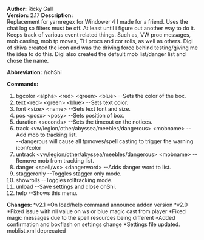 **Author:** Ricky Gall  
**Version:** 2.17 
**Description:**  
Replacement for yarnregex for Windower 4 I made for a friend. Uses the chat log so filters must be off. At least until i figure out another way to do it. Keeps track of various event related things. Such as, VW proc messages, mob casting, mob tp moves, TH procs and cor rolls, as well as others. Digi of shiva created the icon and was the driving force behind testing/giving me the idea to do this. Digi also created the default mob list/danger list and chose the name.

**Abbreviation:** //ohShi

**Commands:**
 1. bgcolor &lt;alpha&gt; &lt;red&gt; &lt;green&gt; &lt;blue&gt; --Sets the color of the box.
 2. text &lt;red&gt; &lt;green&gt; &lt;blue&gt; --Sets text color.
 3. font &lt;size&gt; &lt;name&gt; --Sets text font and size.
 4. pos &lt;posx&gt; &lt;posy&gt; --Sets position of box.
 5. duration &lt;seconds&gt; --Sets the timeout on the notices.
 6. track &lt;vw/legion/other/abyssea/meebles/dangerous&gt; &lt;mobname&gt; --Add mob to tracking list. <br/>--dangerous will cause all tpmoves/spell casting to trigger the warning icon/color
 7. untrack &lt;vw/legion/other/abyssea/meebles/dangerous&gt; &lt;mobname&gt; --Remove mob from tracking list.
 8. danger &lt;spell/ws&gt; &lt;dangerword&gt; --Adds danger word to list.
 9. staggeronly --Toggles stagger only mode.
 10. showrolls --Toggles rolltracking mode.
 11. unload --Save settings and close ohShi.
 12. help --Shows this menu.
 
**Changes:**
*v2.1
 *On load/help command announce addon version
*v2.0
 *Fixed issue with nil value on ws or blue magic cast from player
 *Fixed magic messages due to the spell resources being different
 *Added confirmation and boxflash on settings change
 *Settings file updated. moblist.xml deprecated

